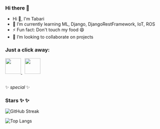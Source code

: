 ### Hi there 👋

</p>
<ul>
  <li>Hi 👋, I'm Tabari
  <li>🌱 I’m currently learning ML, Django, DjangoRestFramework, IoT, ROS</li>
  <li>⚡ Fun fact: Don't touch my food 😄</li>
  <li>👯 I’m looking to collaborate on projects</li>
</ul>

### <p>Just a click away:</p>
<a href="https://twitter.com/tabarilinus">
  <img height="50" src="https://cdn1.iconfinder.com/data/icons/logotypes/32/twitter-512.png"/>
</a>
<span style="padding: 4px;"></span>
<a href="https://www.linkedin.com/in/tabari-linus/">
  <img height="50" src="https://cdn2.iconfinder.com/data/icons/social-micon/512/linkedin-512.png"/>
</a>

<br>
<br>

<span>✨ _special_ ✨ </span>

### Stars ✨ ✨
![GitHub Streak](https://github-readme-streak-stats.herokuapp.com?user=Tabari-Linus&theme=cobalt&date_format=j%20M%5B%20Y%5D&background=000000&border=7536B2&stroke=9243DD&ring=89502D&fire=FF9554&currStreakNum=D280FF&sideNums=BC52FF&currStreakLabel=64EAE2&sideLabels=48A8A2&dates=A42EE5)

![Top Langs](https://github-readme-stats.vercel.app/api/top-langs/?username=Tabari-Linus&theme=tokyonight)

<!--
**Tabari-Linus/Tabari-Linus** is a ✨ _special_ ✨ repository because its `README.md` (this file) appears on your GitHub profile.

Here are some ideas to get you started:

- 🔭 I’m currently working on ...
- 🌱 I’m currently learning ...
- 👯 I’m looking to collaborate on ...
- 🤔 I’m looking for help with ...
- 💬 Ask me about ...
- 📫 How to reach me: ...
- 😄 Pronouns: ...
- ⚡ Fun fact: ...
-->
